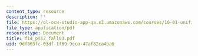 ```yaml
---
content_type: resource
description: ''
file: https://ol-ocw-studio-app-qa.s3.amazonaws.com/courses/16-01-unified-engineering-i-ii-iii-iv-fall-2005-spring-2006/9df863fc03df1f699cca47af82ca4ba6_f14_ps12_fall03.pdf
file_type: application/pdf
resourcetype: Document
title: f14_ps12_fall03.pdf
uid: 9df863fc-03df-1f69-9cca-47af82ca4ba6
---
```

